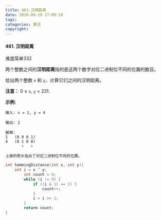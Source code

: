 ```yaml
---
title: 461.汉明距离
date: 2020-09-29 17:09:19
tags:
categories: 算法
copyright:
---
```


#### 461. 汉明距离

难度简单332

两个整数之间的**汉明距离**指的是这两个数字对应二进制位不同的位置的数目。

给出两个整数 `x` 和 `y`，计算它们之间的汉明距离。

**注意：**
0 ≤ `x`, `y` < 231.

**示例:**

```
输入: x = 1, y = 4

输出: 2

解释:
1   (0 0 0 1)
4   (0 1 0 0)
       ↑   ↑

上面的箭头指出了对应二进制位不同的位置。
```

```c
int hammingDistance(int x, int y){
    int i = x ^ y;
        int count = 0;
        while (i != 0) {
            if ((i & 1) == 1) {
                count++;
            }
            i = i >> 1;
        }
        return count;
}
```

